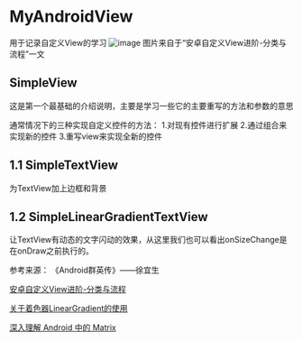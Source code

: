 # MyAndroidView
用于记录自定义View的学习
![image](https://github.com/JDNew/MyAndroidView/blob/master/app/src/main/res/mipmap-hdpi/process.jpg)
图片来自于“安卓自定义View进阶-分类与流程”一文

## SimpleView
这是第一个最基础的介绍说明，主要是学习一些它的主要重写的方法和参数的意思

通常情况下的三种实现自定义控件的方法：
1.对现有控件进行扩展
2.通过组合来实现新的控件
3.重写view来实现全新的控件

## 1.1 SimpleTextView
   为TextView加上边框和背景
## 1.2 SimpleLinearGradientTextView
   让TextView有动态的文字闪动的效果，从这里我们也可以看出onSizeChange是在onDraw之前执行的。

参考来源：
《Android群英传》——徐宜生

[安卓自定义View进阶-分类与流程](http://www.gcssloop.com/customview/CustomViewProcess)

[关于着色器LinearGradient的使用](http://blog.csdn.net/u012702547/article/details/50821044)

[深入理解 Android 中的 Matrix](http://www.jianshu.com/p/6aa6080373ab)